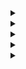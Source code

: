 <details>
<summary></summary>

[Il·lustració](/illustracio/Illustracio.md)

</details>
<details>
<summary></summary>

[Hobbes](/illustracio/Hobbes.md)

</details>
<details>
<summary></summary>

[Locke](/illustracio/Locke.md)

</details>
<details>
<summary></summary>

[Rousseau](/illustracio/Rousseau.md)

</details>
<details>
<summary></summary>

[Kant](/illustracio/Kant.md)

</details>

